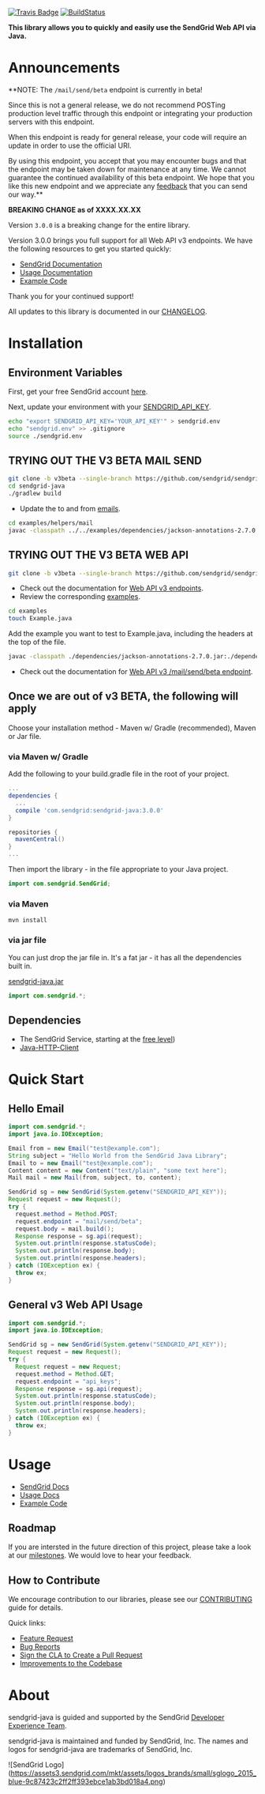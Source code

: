 [![Travis Badge](https://travis-ci.org/sendgrid/sendgrid-java.svg?branch=master)](https://travis-ci.org/sendgrid/sendgrid-java) [![BuildStatus](https://maven-badges.herokuapp.com/maven-central/com.sendgrid/sendgrid-java/badge.svg)](https://maven-badges.herokuapp.com/maven-central/com.sendgrid/sendgrid-java)

**This library allows you to quickly and easily use the SendGrid Web API via Java.**

# Announcements

**NOTE: The `/mail/send/beta` endpoint is currently in beta!

Since this is not a general release, we do not recommend POSTing production level traffic through this endpoint or integrating your production servers with this endpoint.

When this endpoint is ready for general release, your code will require an update in order to use the official URI.

By using this endpoint, you accept that you may encounter bugs and that the endpoint may be taken down for maintenance at any time. We cannot guarantee the continued availability of this beta endpoint. We hope that you like this new endpoint and we appreciate any [feedback](dx+mail-beta@sendgrid.com) that you can send our way.**

**BREAKING CHANGE as of XXXX.XX.XX**

Version `3.0.0` is a breaking change for the entire library.

Version 3.0.0 brings you full support for all Web API v3 endpoints. We
have the following resources to get you started quickly:

-   [SendGrid
    Documentation](https://sendgrid.com/docs/API_Reference/Web_API_v3/index.html)
-   [Usage
    Documentation](https://github.com/sendgrid/sendgrid-java/tree/v2beta/USAGE.md)
-   [Example
    Code](https://github.com/sendgrid/sendgrid-java/tree/v2beta/examples)

Thank you for your continued support!

All updates to this library is documented in our [CHANGELOG](https://github.com/sendgrid/sendgrid-java/blob/v3beta/CHANGELOG.md).

# Installation

## Environment Variables

First, get your free SendGrid account [here](https://sendgrid.com/free?source=sendgrid-java).

Next, update your environment with your [SENDGRID_API_KEY](https://app.sendgrid.com/settings/api_keys).

```bash
echo "export SENDGRID_API_KEY='YOUR_API_KEY'" > sendgrid.env
echo "sendgrid.env" >> .gitignore
source ./sendgrid.env
```
## TRYING OUT THE V3 BETA MAIL SEND

```bash
git clone -b v3beta --single-branch https://github.com/sendgrid/sendgrid-java.git
cd sendgrid-java
./gradlew build
```

* Update the to and from [emails](https://github.com/sendgrid/sendgrid-java/blob/v3beta/examples/Mail/Example.java#L35).

```bash
cd examples/helpers/mail
javac -classpath ../../examples/dependencies/jackson-annotations-2.7.0.jar:../../examples/dependencies/jackson-databind-2.7.3.jar:../../examples/dependencies/jackson-core-2.7.3.jar:../../../build/libs/sendgrid-3.0.0-jar.jar:. Example.java && java -classpath ../../examples/dependencies/jackson-annotations-2.7.0.jar:../../examples/dependencies/jackson-databind-2.7.3.jar:../../examples/dependencies/jackson-core-2.7.3.jar:../../../build/libs/sendgrid-3.0.0-jar.jar:. Example
```

## TRYING OUT THE V3 BETA WEB API

```bash
git clone -b v3beta --single-branch https://github.com/sendgrid/sendgrid-java.git
```

* Check out the documentation for [Web API v3 endpoints](https://sendgrid.com/docs/API_Reference/Web_API_v3/index.html).
* Review the corresponding [examples](https://github.com/sendgrid/sendgrid-python/blob/v3beta/examples).

```bash
cd examples
touch Example.java
```

Add the example you want to test to Example.java, including the headers at the top of the file.

``` bash
javac -classpath ./dependencies/jackson-annotations-2.7.0.jar:./dependencies/jackson-databind-2.7.3.jar:./dependencies/jackson-core-2.7.3.jar:../build/libs/sendgrid-3.0.0-jar.jar:. Example.java && java -classpath ./dependencies/jackson-annotations-2.7.0.jar:./dependencies/jackson-databind-2.7.3.jar:./dependencies/jackson-core-2.7.3.jar:../build/libs/sendgrid-3.0.0-jar.jar:. Example
```

* Check out the documentation for [Web API v3 /mail/send/beta endpoint](https://sendgrid.com/docs/API_Reference/Web_API_v3/Mail/index.html).

## Once we are out of v3 BETA, the following will apply

Choose your installation method - Maven w/ Gradle (recommended), Maven or Jar file.

### via Maven w/ Gradle

Add the following to your build.gradle file in the root of your project.

```groovy
...
dependencies {
  ...
  compile 'com.sendgrid:sendgrid-java:3.0.0'
}

repositories {
  mavenCentral()
}
...
```

Then import the library - in the file appropriate to your Java project.

```java
import com.sendgrid.SendGrid;
```

### via Maven

```
mvn install
```

### via jar file

You can just drop the jar file in. It's a fat jar - it has all the dependencies built in.

[sendgrid-java.jar](https://sendgrid-open-source.s3.amazonaws.com/sendgrid-java/sendgrid-java.jar)

```java
import com.sendgrid.*;
```

## Dependencies

- The SendGrid Service, starting at the [free level](https://sendgrid.com/free?source=sendgrid-java))
- [Java-HTTP-Client](https://github.com/sendgrid/java-http-client)

# Quick Start

## Hello Email

```java
import com.sendgrid.*;
import java.io.IOException;

Email from = new Email("test@example.com");
String subject = "Hello World from the SendGrid Java Library";
Email to = new Email("test@example.com");
Content content = new Content("text/plain", "some text here");
Mail mail = new Mail(from, subject, to, content);

SendGrid sg = new SendGrid(System.getenv("SENDGRID_API_KEY"));
Request request = new Request();
try {
  request.method = Method.POST;
  request.endpoint = "mail/send/beta";
  request.body = mail.build();
  Response response = sg.api(request);
  System.out.println(response.statusCode);
  System.out.println(response.body);
  System.out.println(response.headers);
} catch (IOException ex) {
  throw ex;
}
```

## General v3 Web API Usage

```java
import com.sendgrid.*;
import java.io.IOException;

SendGrid sg = new SendGrid(System.getenv("SENDGRID_API_KEY"));
Request request = new Request();
try {
  Request request = new Request;
  request.method = Method.GET;
  request.endpoint = "api_keys";
  Response response = sg.api(request);
  System.out.println(response.statusCode);
  System.out.println(response.body);
  System.out.println(response.headers);
} catch (IOException ex) {
  throw ex;
}
```

# Usage

- [SendGrid Docs](https://sendgrid.com/docs/API_Reference/Web_API_v3/index.html)
- [Usage Docs](https://github.com/sendgrid/sendgrid-java/tree/v3beta/USAGE.md)
- [Example Code](https://github.com/sendgrid/sendgrid-java/tree/v3beta/examples)

## Roadmap

If you are intersted in the future direction of this project, please take a look at our [milestones](https://github.com/sendgrid/sendgrid-java/milestones). We would love to hear your feedback.

## How to Contribute

We encourage contribution to our libraries, please see our [CONTRIBUTING](https://github.com/sendgrid/sendgrid-java/blob/v3beta/CONTRIBUTING.md) guide for details.

Quick links:

- [Feature Request](https://github.com/sendgrid/sendgrid-java/blob/v3beta/CONTRIBUTING.md#feature_request)
- [Bug Reports](https://github.com/sendgrid/sendgrid-java/blob/v3beta/CONTRIBUTING.md#submit_a_bug_report)
- [Sign the CLA to Create a Pull Request](https://github.com/sendgrid/sendgrid-java/blob/v3beta/CONTRIBUTING.md#cla)
- [Improvements to the Codebase](https://github.com/sendgrid/sendgrid-java/blob/v3beta/CONTRIBUTING.md#improvements_to_the_codebase)

# About

sendgrid-java is guided and supported by the SendGrid [Developer Experience Team](mailto:dx@sendgrid.com).

sendgrid-java is maintained and funded by SendGrid, Inc. The names and logos for sendgrid-java are trademarks of SendGrid, Inc.

![SendGrid Logo]
(https://assets3.sendgrid.com/mkt/assets/logos_brands/small/sglogo_2015_blue-9c87423c2ff2ff393ebce1ab3bd018a4.png)